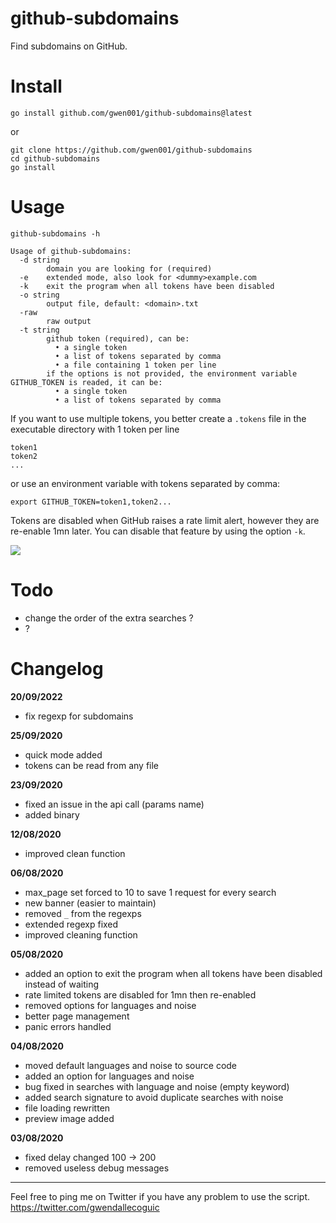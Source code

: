 # github-subdomains

Find subdomains on GitHub.


# Install

```
go install github.com/gwen001/github-subdomains@latest
```

or

```
git clone https://github.com/gwen001/github-subdomains
cd github-subdomains
go install
```


# Usage

```
github-subdomains -h

Usage of github-subdomains:
  -d string
    	domain you are looking for (required)
  -e	extended mode, also look for <dummy>example.com
  -k	exit the program when all tokens have been disabled
  -o string
    	output file, default: <domain>.txt
  -raw
    	raw output
  -t string
    	github token (required), can be:
    	  • a single token
    	  • a list of tokens separated by comma
    	  • a file containing 1 token per line
    	if the options is not provided, the environment variable GITHUB_TOKEN is readed, it can be:
    	  • a single token
    	  • a list of tokens separated by comma
```

If you want to use multiple tokens, you better create a `.tokens` file in the executable directory with 1 token per line  
```
token1
token2
...
```
or use an environment variable with tokens separated by comma:  
```
export GITHUB_TOKEN=token1,token2...
```

Tokens are disabled when GitHub raises a rate limit alert, however they are re-enable 1mn later.
You can disable that feature by using the option `-k`.

<img src="https://github.com/gwen001/github-subdomains/raw/master/preview.png">


# Todo

- change the order of the extra searches ?
- ?


# Changelog

**20/09/2022**
- fix regexp for subdomains

**25/09/2020**
- quick mode added
- tokens can be read from any file

**23/09/2020**
- fixed an issue in the api call (params name)
- added binary

**12/08/2020**
- improved clean function

**06/08/2020**
- max_page set forced to 10 to save 1 request for every search
- new banner (easier to maintain)
- removed `_` from the regexps
- extended regexp fixed
- improved cleaning function

**05/08/2020**
- added an option to exit the program when all tokens have been disabled instead of waiting
- rate limited tokens are disabled for 1mn then re-enabled
- removed options for languages and noise
- better page management
- panic errors handled

**04/08/2020**
- moved default languages and noise to source code
- added an option for languages and noise
- bug fixed in searches with language and noise (empty keyword)
- added search signature to avoid duplicate searches with noise
- file loading rewritten
- preview image added

**03/08/2020**
- fixed delay changed 100 -> 200
- removed useless debug messages


---

Feel free to ping me on Twitter if you have any problem to use the script.  
https://twitter.com/gwendallecoguic
